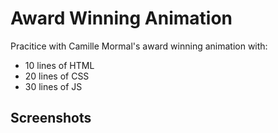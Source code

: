 # Award Winning Animation
Pracitice with Camille Mormal's award winning animation with: 
- 10 lines of HTML
- 20 lines of CSS
- 30 lines of JS

## Screenshots
